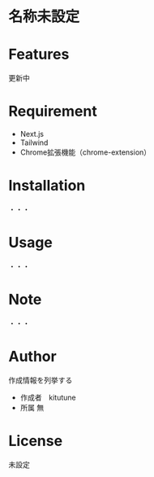 

# 名称未設定

# Features
 
更新中
 
# Requirement
 
*  Next.js
*  Tailwind
*  Chrome拡張機能（chrome-extension）
 
# Installation
 
・・・
 
# Usage
 
・・・
 
# Note
 
・・・
 
# Author
 
作成情報を列挙する
 
* 作成者　kitutune
* 所属 無

 
# License
未設定


